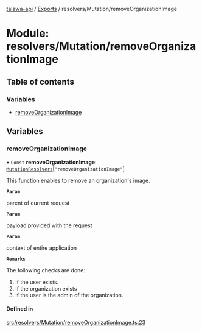 [talawa-api](../README.md) / [Exports](../modules.md) / resolvers/Mutation/removeOrganizationImage

# Module: resolvers/Mutation/removeOrganizationImage

## Table of contents

### Variables

- [removeOrganizationImage](resolvers_Mutation_removeOrganizationImage.md#removeorganizationimage)

## Variables

### removeOrganizationImage

• `Const` **removeOrganizationImage**: [`MutationResolvers`](types_generatedGraphQLTypes.md#mutationresolvers)[``"removeOrganizationImage"``]

This function enables to remove an organization's image.

**`Param`**

parent of current request

**`Param`**

payload provided with the request

**`Param`**

context of entire application

**`Remarks`**

The following checks are done:
1. If the user exists.
2. If the organization exists
3. If the user is the admin of the organization.

#### Defined in

[src/resolvers/Mutation/removeOrganizationImage.ts:23](https://github.com/PalisadoesFoundation/talawa-api/blob/e5f7a9d/src/resolvers/Mutation/removeOrganizationImage.ts#L23)
